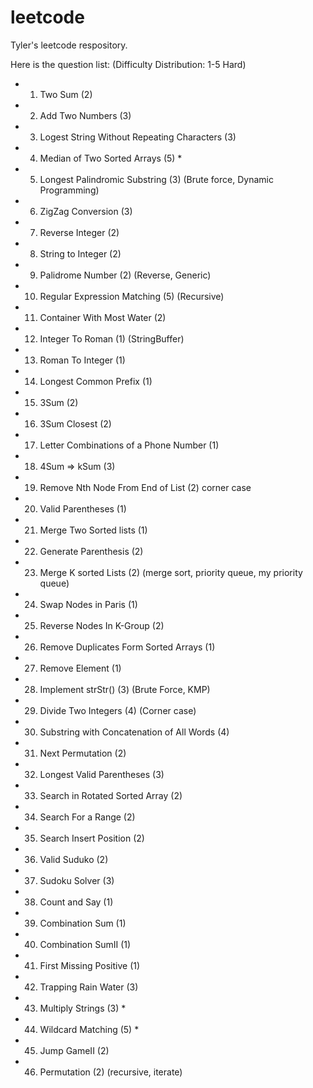 # leetcode

Tyler's leetcode respository.


Here is the question list:
(Difficulty Distribution: 1-5 Hard)
* 1.   Two Sum (2)
* 2.   Add Two Numbers (3)
* 3.   Logest String Without Repeating Characters (3)
* 4.   Median of Two Sorted Arrays (5) *
* 5.   Longest Palindromic Substring (3) (Brute force, Dynamic Programming) 
* 6.   ZigZag Conversion (3) 
* 7.   Reverse Integer (2) 
* 8.   String to Integer (2) 
* 9.   Palidrome Number (2) (Reverse, Generic)
* 10.  Regular Expression Matching (5) (Recursive)
* 11.  Container With Most Water (2)
* 12.  Integer To Roman (1) (StringBuffer)
* 13.  Roman To Integer (1)
* 14.  Longest Common Prefix (1) 
* 15.  3Sum (2) 
* 16.  3Sum Closest (2) 
* 17.  Letter Combinations of a Phone Number (1) 
* 18.  4Sum => kSum (3)
* 19.  Remove Nth Node From End of List (2) corner case 
* 20.  Valid Parentheses (1) 
* 21.  Merge Two Sorted lists (1) 
* 22.  Generate Parenthesis (2)
* 23.  Merge K sorted Lists (2) (merge sort, priority queue, my priority queue) 
* 24.  Swap Nodes in Paris (1)
* 25.  Reverse Nodes In K-Group (2)
* 26.  Remove Duplicates Form Sorted Arrays (1)
* 27.  Remove Element (1)
* 28.  Implement strStr() (3) (Brute Force, KMP)
* 29.  Divide Two Integers (4) (Corner case)
* 30.  Substring with Concatenation of All Words (4)
* 31.  Next Permutation (2)
* 32.  Longest Valid Parentheses (3)
* 33.  Search in Rotated Sorted Array (2)
* 34.  Search For a Range (2)
* 35.  Search Insert Position (2)
* 36.  Valid Suduko (2)
* 37.  Sudoku Solver (3)
* 38.  Count and Say (1)
* 39.  Combination Sum (1)
* 40.  Combination SumII (1)
* 41.  First Missing Positive (1)
* 42.  Trapping Rain Water (3)
* 43.  Multiply Strings (3) *
* 44.  Wildcard Matching (5) *
* 45.  Jump GameII (2)
* 46.  Permutation (2) (recursive, iterate)





